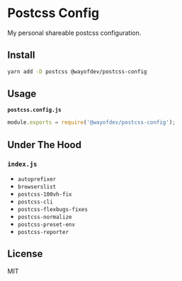 # Postcss Config

My personal shareable postcss configuration.

## Install

```bash
yarn add -D postcss @wayofdev/postcss-config
```

## Usage

**`postcss.config.js`**

```js
module.exports = require('@wayofdev/postcss-config');
```

## Under The Hood

### `index.js`

- `autoprefixer`
- `browserslist`
- `postcss-100vh-fix`
- `postcss-cli`
- `postcss-flexbugs-fixes`
- `postcss-normalize`
- `postcss-preset-env`
- `postcss-reporter`

## License

MIT

